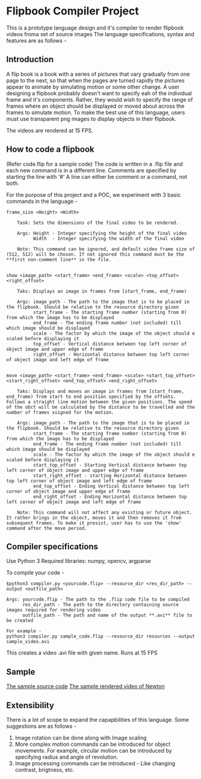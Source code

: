 # Flipbook Compiler Project

This is a prototype language design and it's compiler to render flipbook videos froma set of source images
The language specifications, syntax and features are as follows - 

## Introduction

A flip book is a book with a series of pictures that vary gradually from one page to the next, so that when the pages are turned rapidly the pictures appear to animate by simulating motion or some other change. A user designing a flipbook probably doesn't want to specify eah of the individual frame and it's components. Rather, they would wish to specify the range of frames where an object should be displayed or moved about across the frames to simulate motion. To make the best use of this language, users must use transparent png images to display objects in their flipbook.

The videos are rendered at 15 FPS.

## How to code a flipbook

(Refer code.flip for a sample code)
The code is written in a .flip file and each new command is in a different line.
Comments are specified by starting the line with '#'
A line can either be comment or a command, not both.

For the purpose of this project and a POC, we experiment with  3 basic commands in the language - 

    frame_size <Height> <Width>
        
        Task: Sets the dimensions of the final video to be rendered.

        Args: Height - Integer specifying the height of the final video
              Width  - Integer specifying the width of the final video
        
        Note: This command can be ignored, and default video frame size of (512, 512) will be chosen. If not ignored this command must be the **first non-comment line** in the file.

    
    show <image_path> <start_frame> <end_frame> <scale> <top_offset> <right_offset>

        Taks: Displays an image in frames from [start_frame, end_frame)

        Args: image_path - The path to the image that is to be placed in the flipbook. Should be relative to the resource directory given
              start_frame - The starting frame number (starting from 0) from which the image has to be displayed
              end_frame - The ending frame number (not included) till which image should be displayed
              scale - The factor by which the image of the object should e scaled before displaying it
              top_offset - Vertical distance between top left corner of object image and upper edge of frame
              right_offset - Horizontal distance between top left corner of object image and left edge of frame

    
    move <image_path> <start_frame> <end_frame> <scale> <start_top_offset> <start_right_offset> <end_top_offset> <end_right_offset>

        Taks: Displays and moves an image in frames from [start_frame, end_frame) from start to end position specified by the offsets. Follows a straight line motion between the given positions. The speed of the obct will be calculated by the distance to be travelled and the number of frames ssigned for the motion.

        Args: image_path - The path to the image that is to be placed in the flipbook. Should be relative to the resource directory given
              start_frame - The starting frame number (starting from 0) from which the image has to be displayed
              end_frame - The ending frame number (not included) till which image should be displayed
              scale - The factor by which the image of the object should e scaled before displaying it
              start_top_offset - Starting Vertical distance between top left corner of object image and upper edge of frame
              start_right_offset - starting Horizontal distance between top left corner of object image and left edge of frame
              end_top_offset - Ending Vertical distance between top left corner of object image and upper edge of frame
              end_right_offset - Ending Horizontal distance between top left corner of object image and left edge of frame

        Note: This command will not affect any existing or future object. It rather brings in the object, moves it and then removes it from subsequent frames. To make it presist, user has to use the 'show' command after the move period.


## Compiler specifications

Use Python 3
Required libraries: numpy, opencv, argparse

To compile your code - 
    
    $python3 compiler.py <yourcode.flip> --resource_dir <res_dir_path> --output <outfile_path>

    Args: yourcode.flip - The path to the .flip code file to be compiled
          res_dir_path - The path to the directory containing source images required for rendering video
          outfile_path - The path and name of the output **.avi** file to be created

    For example - 
    python3 compiler.py sample_code.flip --resource_dir resources --output sample_video.avi

This creates a video .avi file with given name.
Runs at 15 FPS

## Sample
[The sample source code](sample_code.flip)
[The sample rendered video of Newton](bin/sample_video.avi)

## Extensibility

There is a lot of scope to expand the capapbilities of this language. Some suggestions are as follows -
1. Image rotation can be done along with Image scaling
2. More complex motion commands can be introduced for object movements. For example, circular motion can be introduced by specifying radius and angle of revolution.
3. Image processing commands can be introduced - Like changing contrast, brigtness, etc.